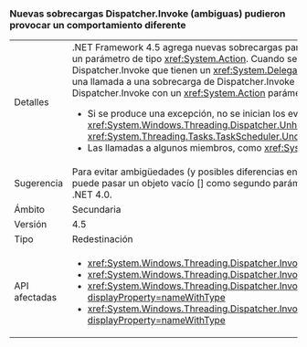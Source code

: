 ### <a name="new-ambiguous-dispatcherinvoke-overloads-could-result-in-different-behavior"></a>Nuevas sobrecargas Dispatcher.Invoke (ambiguas) pudieron provocar un comportamiento diferente

|   |   |
|---|---|
|Detalles|.NET Framework 4.5 agrega nuevas sobrecargas para <xref:System.Windows.Threading.Dispatcher.Invoke%2A?displayProperty=nameWithType> que incluyen un parámetro de tipo <xref:System.Action>. Cuando se vuelve a compilar el código existente, los compiladores pueden resolver llamadas a métodos de Dispatcher.Invoke que tienen un <xref:System.Delegate> parámetro como llamadas a métodos de Dispatcher.Invoke con un <xref:System.Action> parámetro. Si una llamada a una sobrecarga de Dispatcher.Invoke con un <xref:System.Delegate> parámetro se resuelve como una llamada a una sobrecarga de Dispatcher.Invoke con un <xref:System.Action> parámetro, que pueden producirse las siguientes diferencias de comportamiento:<ul><li>Si se produce una excepción, no se inician los eventos <xref:System.Windows.Threading.Dispatcher.UnhandledExceptionFilter> y <xref:System.Windows.Threading.Dispatcher.UnhandledException>. En su lugar, las excepciones se controlan mediante el evento <xref:System.Threading.Tasks.TaskScheduler.UnobservedTaskException?displayProperty=name>.</li><li>Las llamadas a algunos miembros, como <xref:System.Windows.Threading.DispatcherOperation.Result>, se bloquean hasta que se completa la operación.</li></ul>|
|Sugerencia|Para evitar ambigüedades (y posibles diferencias en el control de excepciones o los comportamientos de bloqueo), el código que llame a Dispatcher.Invoke puede pasar un objeto vacío [] como segundo parámetro de la llamada Invoke para garantizar que la resolución se resuelva en la sobrecarga del método de .NET 4.0.|
|Ámbito|Secundaria|
|Versión|4.5|
|Tipo|Redestinación|
|API afectadas|<ul><li><xref:System.Windows.Threading.Dispatcher.Invoke(System.Delegate,System.Object[])?displayProperty=nameWithType></li><li><xref:System.Windows.Threading.Dispatcher.Invoke(System.Delegate,System.TimeSpan,System.Object[])?displayProperty=nameWithType></li><li><xref:System.Windows.Threading.Dispatcher.Invoke(System.Delegate,System.TimeSpan,System.Windows.Threading.DispatcherPriority,System.Object[])?displayProperty=nameWithType></li><li><xref:System.Windows.Threading.Dispatcher.Invoke(System.Delegate,System.Windows.Threading.DispatcherPriority,System.Object[])?displayProperty=nameWithType></li></ul>|

